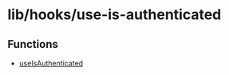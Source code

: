 # lib/hooks/use-is-authenticated

## Functions

- [useIsAuthenticated](functions/useIsAuthenticated.md)
